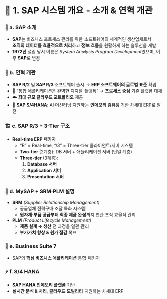 # 🏁 1. SAP 시스템 개요 - 소개 & 연혁 개관

### 🌟 a. SAP 소개
- **SAP**는 비즈니스 프로세스 관리를 위한 소프트웨어의 세계적인 생산업체로서  
  **조직의 데이터를 효율적으로 처리**하고 **정보 흐름**을 원활하게 하는 솔루션을 개발  
- **1972년** 설립 당시 이름은 *System Analysis Program Development*였으며, 이후 **SAP**로 변경  

### 📜 b. 연혁 개관
- **SAP R/2** 및 **SAP R/3** 소프트웨어 출시 → **ERP 소프트웨어의 글로벌 표준** 확립  
- 💬 “통합 애플리케이션은 완벽한 디지털 플랫폼” → **프로세스 중심** 기존 플랫폼 대체  
- ☁️ **최대 규모 클라우드 포트폴리오** 제공  
- 🚀 **SAP S/4HANA**: AI·머신러닝 지원하는 **인메모리 컴퓨팅** 기반 차세대 ERP로 발전  

### 🏗️ c. SAP R/3 + 3-Tier 구조
- **Real-time ERP 패키지**  
  - “R” = Real-time, “/3” = Three-tier 클라이언트/서버 시스템  
  - **Two-tier** (2계층): DB 서버 + 애플리케이션 서버 (단일 계층)  
  - **Three-tier** (3계층):  
    1. **Database 서버**  
    2. **Application 서버**  
    3. **Presentation 서버**  

### 🔧 d. MySAP + SRM·PLM 설명
- **SRM** *(Supplier Relationship Management)*  
  - 공급업체 전략구매·조달 특화 시스템  
  - **원자재·부품 공급부터 최종 제품 완성**까지 연관 조직 효율적 관리  
- **PLM** *(Product Lifecycle Management)*  
  - **제품 설계 → 생산** 전 과정을 일관 관리  
  - **부가가치 향상 & 원가 절감** 목표  

### 🧩 e. Business Suite 7
- SAP의 **핵심 비즈니스 애플리케이션** 통합 패키지  

### ⚡ f. S/4 HANA
- **SAP HANA 인메모리 플랫폼** 기반  
- **실시간 분석 & 처리**, **클라우드·모빌리티** 지원하는 차세대 ERP  
